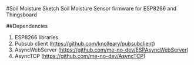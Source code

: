 #Soil Moisture Sketch
Soil Moisture Sensor firmware for ESP8266 and Thingsboard

##Dependencies
1. ESP8266 libraries
2. Pubsub client (https://github.com/knolleary/pubsubclient)
3. AsyncWebServer (https://github.com/me-no-dev/ESPAsyncWebServer)
4. AsyncTCP (https://github.com/me-no-dev/AsyncTCP)
